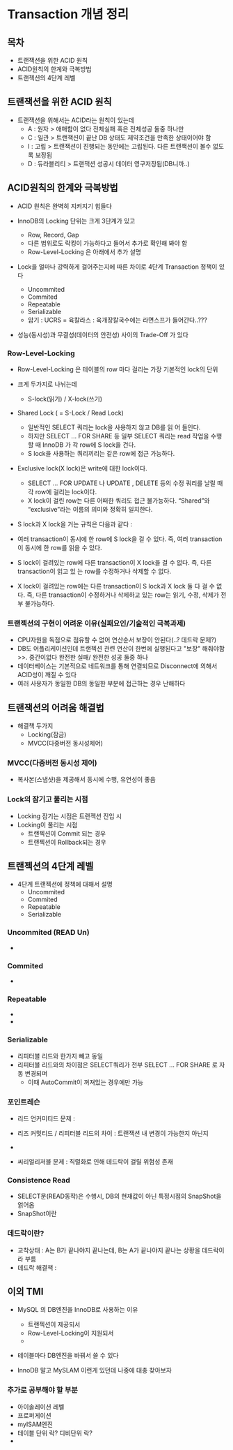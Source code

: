 # Transaction 개념 정리

## 목차

- 트랜잭션을 위한 ACID 원칙
- ACID원칙의 한계와 극복방법
- 트랜젝션의 4단계 레벨



## 트랜잭션을 위한 ACID 원칙

- 트랜잭션을 위해서는 ACID라는 원칙이 있는데
  - A : 원자 > 애매함이 없다 전체실패 혹은 전체성공 둘중 하나만
  - C : 일관 > 트랜잭션이 끝난 DB 상태도 제약조건을 만족한 상태이어야 함
  - I : 고립 > 트랜잭션이 진행되는 동안에는 고립된다. 다른 트랜잭션이 볼수 없도록 보장됨
  - D :  듀라블리티 > 트랜잭션 성공시 데이터 영구저장됨(DB니까..)





## ACID원칙의 한계와 극복방법

- ACID 원칙은 완벽히 지켜지기 힘들다
- InnoDB의 Locking 단위는 크게 3단계가 있고
  - Row, Record, Gap
  - 다른 범위로도 락킹이 가능하다고 들어서 추가로 확인해 봐야 함
  - Row-Level-Locking 은 아래에서 추가 설명 
- Lock을 얼마나 강력하게 걸어주는지에 따른 차이로 4단계 Transaction 정책이 있다
  - Uncommited
  - Commited
  - Repeatable
  - Serializable
  - 암기 : UCRS = 육칼라스 : 육개장칼국수에는 라면스프가 들어간다..???

- 성능(동시성)과 무결성(데이터의 안전성) 사이의 Trade-Off 가 있다



### Row-Level-Locking

- Row-Level-Locking 은 테이블의 row 마다 걸리는 가장 기본적인 lock의 단위

- 크게 두가지로 나뉘는데

  - S-lock(읽기) / X-lock(쓰기)

- Shared Lock ( = S-Lock / Read Lock)

  - 일반적인 SELECT 쿼리는 lock을 사용하지 않고 DB를 읽 어 들인다. 
  - 하지만 SELECT ... FOR SHARE 등 일부 SELECT 쿼리는 read 작업을 수행할 때 InnoDB 가 각 row에 S lock을 건다. 
  - S lock을 사용하는 쿼리끼리는 같은 row에 접근 가능하다. 

- Exclusive lock(X lock)은 write에 대한 lock이다. 

  - SELECT ... FOR UPDATE 나 UPDATE , DELETE 등의 수정 쿼리를 날릴 때 각 row에 걸리는 lock이다.
  - X lock이 걸린 row는 다른 어떠한 쿼리도 접근 불가능하다. “Shared”와 “exclusive”라는 이름의 의미와 정확히 일치한다.

-  S lock과 X lock을 거는 규칙은 다음과 같다 : 

  - 여러 transaction이 동시에 한 row에 S lock을 걸 수 있다. 즉, 여러 transaction이 동시에 한 row를 읽을 수 있다. 
  - S lock이 걸려있는 row에 다른 transaction이 X lock을 걸 수 없다. 즉, 다른 transaction이 읽고 있 는 row를 수정하거나 삭제할 수 없다.
  -  X lock이 걸려있는 row에는 다른 transaction이 S lock과 X lock 둘 다 걸 수 없다. 즉, 다른 transaction이 수정하거나 삭제하고 있는 row는 읽기, 수정, 삭제가 전부 불가능하다. 

  



### 트랜젝션의 구현이 어려운 이유(실패요인/기술적인 극복과제)

- CPU자원을 독점으로 점유할 수 없어 연산순서 보장이 안된다(..? 데드락 문제?)
- DB도 어플리케이션인데 트랜젝션 관련 연산이 한번에 실행된다고 "보장" 해줘야함 >>. 중간이없다 완전한 실패/ 완전한 성공 둘중 하나
- 데이터베이스는 기본적으로 네트워크를 통해 연결되므로 Disconnect에 의해서 ACID성이 깨질 수 있다
- 여러 사용자가 동일한 DB의 동일한 부분에 접근하는 경우 난해하다



## 트랜잭션의 어려움 해결법

- 해결책 두가지
  - Locking(잠금)
  - MVCC(다중버전 동시성제어)



### MVCC(다중버전 동시성 제어)

- 복사본(스냅샷)을 제공해서 동시에 수행, 유연성이 좋음





### Lock의 잠기고 풀리는 시점

- Locking 잠기는 시점은 트랜젝션 진입 시
- Locking이 풀리는 시점
  - 트랜젝션이 Commit 되는 경우
  - 트랜젝션이 Rollback되는 경우







## 트랜젝션의 4단계 레벨

- 4단계 트랜젝션에 정책에 대해서 설명
  - Uncommited
  - Commited
  - Repeatable
  - Serializable

### Uncommited (READ Un)

- 

### Commited

- 

### Repeatable

- 
- 

### Serializable

- 리피터블 리드와 한가지 빼고 동일
- 리피터블 리드와의 차이점은 SELECT쿼리가 전부 SELECT ... FOR SHARE 로 자동 변경되며
  - 이때 AutoCommit이 꺼져있는 경우에만 가능



### 포인트레슨

- 리드 언커미티드 문제 : 

- 리즈 커밋티드 / 리피터블 리드의 차이 : 트랜잭션 내 변경이 가능한지 아닌지

- 

- 씨리얼리저블 문제 : 직렬화로 인해 데드락이 걸릴 위험성 존재



### Consistence Read

- SELECT문(READ동작)은 수행시, DB의 현재값이 아닌 특정시점의 SnapShot을 얽어옴
- SnapShot이란 



### 데드락이란?

- 교착상태 : A는 B가 끝나야지 끝나는데, B는 A가 끝나야지 끝나는 상황을 데드락이라 부름
- 데드락 해결책 : 



## 이외 TMI

- MySQL 의 DB엔진을 InnoDB로 사용하는 이유
  - 트랜젝션이 제공되서
  - Row-Level-Locking이 지원되서
  - 
- 테이블마다 DB엔진을 바꿔서 쓸 수 있다

- InnoDB 말고 MySLAM 이런게 있던데 나중에 대충 찾아보자



### 추가로 공부해야 할 부분

- 아이솔레이션 레벨
- 프로퍼게이션
- myISAM엔진
- 테이블 단위 락? 디비단위 락?
- 